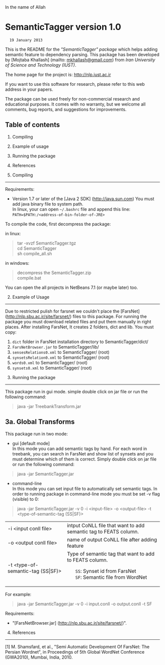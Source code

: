 In the name of Allah

SemanticTagger version 1.0
===================
      19 January 2013

This is the README for the *"SemanticTagger" package* which helps adding 
semantic feature to dependency parsing. This package has been developed by 
[Mojtaba Khallash] (mailto: mkhallash@gmail.com) from _Iran University of Science and 
Technology (IUST)_.

The home page for the project is:
  http://nlp.iust.ac.ir
	
If you want to use this software for research, please refer to this web address 
in your papers.

The package can be used freely for non-commercial research and educational 
purposes. It comes with no  warranty, but we welcome all comments, bug reports, 
and suggestions for improvements.

Table of contents
------------------

1. Compiling
2. Example of usage
3. Running the package
4. References

1. Compiling
----------------

Requirements:
* Version 1.7 or later of the [Java 2 SDK] (http://java.sun.com)
You must add java binary file to system path. <br/>In linux, your
can open `~/.bashrc` file and append this line:
`PATH=$PATH:/<address-of-bin-folder-of-JRE>`

To compile the code, first decompress the package:

in linux:
> tar -xvzf SemanticTagger.tgz<br/>
> cd SemanticTagger<br/>
> sh compile_all.sh

in windows:
> decompress the SemanticTagger.zip<br/>
> compile.bat

You can open the all projects in NetBeans 7.1 (or maybe later) too.

2. Example of Usage
---------------------

Due to restricted pulish for farsnet we couldn't place the [FarsNet] (http://nlp.sbu.ac.ir/site/farsnet/) files
to this package. For running the package you must download related files and
put them manually in right places.
After installing FarsNet, It creates 2 folders, dict and lib. You must copy:
<ol>
	<li><code>dict</code> folder in FarsNet installation directory to SemanticTagger/dict/</li>
	<li><code>FarsNetBrowser.jar</code> to SemanticTagger/lib/</li>
	<li><code>sensesRelations0.xml</code> to SemanticTagger/ (root)</li>
	<li><code>synsetsRelation0.xml</code> to SemanticTagger/ (root)</li>
	<li><code>words0.xml</code> to SemanticTagger/ (root)</li>
	<li><code>synsets0.xml</code> to SemanticTagger/ (root)</li>
</ol>

3. Running the package
-------------------------

This package run in gui mode. simple double click on jar file or run the 
following command:

> java -jar TreebankTransform.jar

3a. Global Transforms
----------------------

This package run in two mode: <br/>

* gui [default mode]<br/>
In this mode you can add semantic tags by hand. For each word in treebank, 
you can search in FarsNet and show list of synsets and you must
determine which of them is correct. Simply double click on jar file or 
run the following command:

> java -jar SemanticTagger.jar

* command-line<br/>
In this mode you can set input file to automatically set semantic tags.
In order to running package in command-line mode you must be set -v flag 
(visible) to 0:

> java -jar SemanticTagger.jar -v 0 -i &lt;input-file&gt; -o &lt;output-file&gt; -t &lt;type-of-semantic-tag (SS|SF)&gt;

<table>
<tr><td>-i &lt;input conll file&gt;</td><td>intput CoNLL file that want to add semantic tag to FEATS column.</td></tr>
<tr><td>-o &lt;output conll file&gt;</td><td>name of output CoNLL file after adding feature</td></tr>
<tr>
	<td>-t &lt;type-of-semantic-tag (SS|SF)&gt;</td>
	<td>
		Type of semantic tag that want to add to FEATS column.<br/>
		<ul>
			<code>SS</code>: Synset id from FarsNet<br/>
			<code>SF</code>: Semantic file from WordNet
		</ul>
	</td>
</tr>
</table>

For example:

> java -jar SemanticTagger.jar -v 0 -i input.conll -o output.conll -t SF

Requirements:
* "[FarsNetBrowser.jar] (http://nlp.sbu.ac.ir/site/farsnet/)".

4. References
------------
[1]	M. Shamsfard, et al., "Semi Automatic Development Of FarsNet: The 
Persian Wordnet", in Proceedings of 5th Global WordNet Conference (GWA2010), 
Mumbai, India, 2010.

